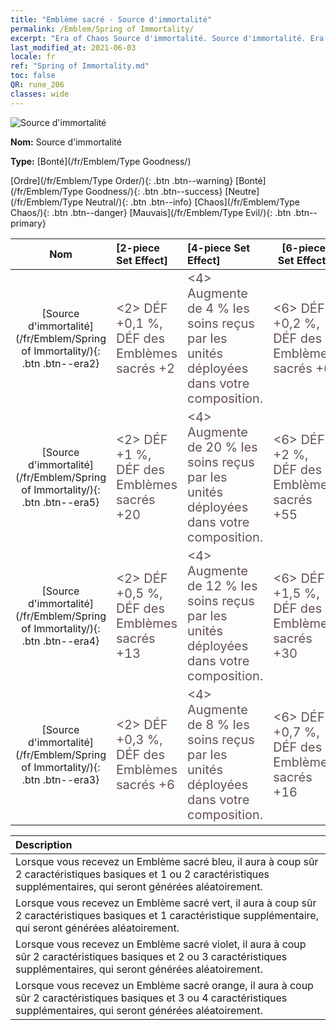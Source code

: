 ```yaml
---
title: "Emblème sacré - Source d'immortalité"
permalink: /Emblem/Spring of Immortality/
excerpt: "Era of Chaos Source d'immortalité. Source d'immortalité. Era of Chaos Emblème sacré Source d'immortalité. Era of Chaos Bonté Source d'immortalité"
last_modified_at: 2021-06-03
locale: fr
ref: "Spring of Immortality.md"
toc: false
QR: rune_206
classes: wide
---
```


  ![Source d'immortalité](/images/r/rune_icon_206.png)

 **Nom:** Source d'immortalité

 **Type:** [Bonté](/fr/Emblem/Type Goodness/)

  [Ordre](/fr/Emblem/Type Order/){: .btn .btn--warning}   [Bonté](/fr/Emblem/Type Goodness/){: .btn .btn--success}   [Neutre](/fr/Emblem/Type Neutral/){: .btn .btn--info}   [Chaos](/fr/Emblem/Type Chaos/){: .btn .btn--danger}   [Mauvais](/fr/Emblem/Type Evil/){: .btn .btn--primary} 

  |  Nom    | [2-piece Set Effect] | [4-piece Set Effect] | [6-piece Set Effect]  | 
  |:-----------------------:|:-------------------|:-----------------|----------------| 
  | [Source d'immortalité](/fr/Emblem/Spring of Immortality/){: .btn .btn--era2} | <span style="color: #645252;font-size:20px">&lt;2&gt; DÉF +0,1 %, DÉF des Emblèmes sacrés +2</span> | <span style="color: #645252;font-size:20px">&lt;4&gt; Augmente de 4 % les soins reçus par les unités déployées dans votre composition.</span> | <span style="color: #645252;font-size:20px">&lt;6&gt; DÉF +0,2 %, DÉF des Emblèmes sacrés +6</span> | 
  | [Source d'immortalité](/fr/Emblem/Spring of Immortality/){: .btn .btn--era5} | <span style="color: #645252;font-size:20px">&lt;2&gt; DÉF +1 %, DÉF des Emblèmes sacrés +20</span> | <span style="color: #645252;font-size:20px">&lt;4&gt; Augmente de 20 % les soins reçus par les unités déployées dans votre composition.</span> | <span style="color: #645252;font-size:20px">&lt;6&gt; DÉF +2 %, DÉF des Emblèmes sacrés +55</span> | 
  | [Source d'immortalité](/fr/Emblem/Spring of Immortality/){: .btn .btn--era4} | <span style="color: #645252;font-size:20px">&lt;2&gt; DÉF +0,5 %, DÉF des Emblèmes sacrés +13</span> | <span style="color: #645252;font-size:20px">&lt;4&gt; Augmente de 12 % les soins reçus par les unités déployées dans votre composition.</span> | <span style="color: #645252;font-size:20px">&lt;6&gt; DÉF +1,5 %, DÉF des Emblèmes sacrés +30</span> | 
  | [Source d'immortalité](/fr/Emblem/Spring of Immortality/){: .btn .btn--era3} | <span style="color: #645252;font-size:20px">&lt;2&gt; DÉF +0,3 %, DÉF des Emblèmes sacrés +6</span> | <span style="color: #645252;font-size:20px">&lt;4&gt; Augmente de 8 % les soins reçus par les unités déployées dans votre composition.</span> | <span style="color: #645252;font-size:20px">&lt;6&gt; DÉF +0,7 %, DÉF des Emblèmes sacrés +16</span> | 

  |         Description            | 
  |:-------------------------------|
  | Lorsque vous recevez un Emblème sacré bleu, il aura à coup sûr 2 caractéristiques basiques et 1 ou 2 caractéristiques supplémentaires, qui seront générées aléatoirement. |
  | Lorsque vous recevez un Emblème sacré vert, il aura à coup sûr 2 caractéristiques basiques et 1 caractéristique supplémentaire, qui seront générées aléatoirement. |
  | Lorsque vous recevez un Emblème sacré violet, il aura à coup sûr 2 caractéristiques basiques et 2 ou 3 caractéristiques supplémentaires, qui seront générées aléatoirement. |
  | Lorsque vous recevez un Emblème sacré orange, il aura à coup sûr 2 caractéristiques basiques et 3 ou 4 caractéristiques supplémentaires, qui seront générées aléatoirement. |
